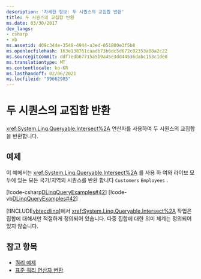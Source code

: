 ```yaml
---
description: '자세한 정보: 두 시퀀스의 교집합 반환'
title: 두 시퀀스의 교집합 반환
ms.date: 03/30/2017
dev_langs:
- csharp
- vb
ms.assetid: d09c344e-3548-4944-a3ed-051880e3f5b8
ms.openlocfilehash: 163e138761caadb73b6dc5d672c02353a88a2c22
ms.sourcegitcommit: ddf7edb67715a5b9a45e3dd44536dabc153c1de0
ms.translationtype: MT
ms.contentlocale: ko-KR
ms.lasthandoff: 02/06/2021
ms.locfileid: "99662985"
---
```

# <a name="return-the-set-intersection-of-two-sequences"></a>두 시퀀스의 교집합 반환

<xref:System.Linq.Queryable.Intersect%2A> 연산자를 사용하여 두 시퀀스의 교집합을 반환합니다.  
  
## <a name="example"></a>예제  

 이 예에서는 <xref:System.Linq.Queryable.Intersect%2A> 를 사용 하 여와 라이브 모두에 있는 모든 국가/지역의 시퀀스를 반환 합니다 `Customers` `Employees` .  
  
 [!code-csharp[DLinqQueryExamples#42](../../../../../../samples/snippets/csharp/VS_Snippets_Data/DLinqQueryExamples/cs/Program.cs#42)]
 [!code-vb[DLinqQueryExamples#42](../../../../../../samples/snippets/visualbasic/VS_Snippets_Data/DLinqQueryExamples/vb/Module1.vb#42)]  
  
 [!INCLUDE[vbtecdlinq](../../../../../../includes/vbtecdlinq-md.md)]에서 <xref:System.Linq.Queryable.Intersect%2A> 작업은 집합에 대해서만 적절하게 정의되어 있습니다. 다중 집합에 대한 의미 체계는 정의되어 있지 않습니다.  
  
## <a name="see-also"></a>참고 항목

- [쿼리 예제](query-examples.md)
- [표준 쿼리 연산자 변환](standard-query-operator-translation.md)
